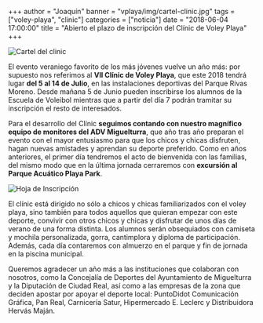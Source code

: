 +++
author = "Joaquín"
banner = "vplaya/img/cartel-clinic.jpg"
tags = ["voley-playa", "clinic"]
categories = ["noticia"]
date = "2018-06-04 17:00:00"
title = "Abierto el plazo de inscripción del Clínic de Voley Playa"
+++

![Cartel del clinic](http://www.advmiguelturra.org/vplaya/img/cartel-clinic.jpg)

El evento veraniego favorito de los más jóvenes vuelve un año más: por
supuesto nos referimos al **VII Clínic de Voley Playa**, que este 2018
tendrá lugar **del 5 al 14 de Julio**, en las instalaciones deportivas
del Parque Rivas Moreno. Desde mañana 5 de Junio pueden inscribirse
los alumnos de la Escuela de Voleibol mientras que a partir del día 7
podrán tramitar su inscripción el resto de interesados.

Para el desarrollo del Clínic **seguimos contando con nuestro
magnífico equipo de monitores del ADV Miguelturra**, que año tras año
preparan el evento con el mayor entusiasmo para que los chicos y
chicas disfruten, hagan nuevas amistades y aprendan su deporte
preferido. Como en años anteriores, el primer día tendremos el acto de
bienvenida con las familias, del mismo modo que en la última jornada
cerraremos con **excursión al Parque Acuático Playa Park**.

![Hoja de Inscripción](http://www.advmiguelturra.org/vplaya/img/contraClinic.jpg)

El clínic está dirigido no sólo a chicos y chicas familiarizados con
el voley playa, sino también para todos aquellos que quieran empezar
con este deporte, convivir con otros chicos y chicas y disfrutar de
unos días de verano de una forma distinta. Los alumnos serán
obsequiados con camiseta y mochila personalizada, gorra, cantimplora y
diploma de participación. Además, cada día contaremos con almuerzo en
el parque y fin de jornada en la piscina municipal.

Queremos agradecer un año más a las instituciones que colaboran con
nosotros, como la Concejalía de Deportes del Ayuntamiento de
Miguelturra y la Diputación de Ciudad Real, así como a las empresas de
la zona que deciden apostar por apoyar el deporte local: PuntoDidot
Comunicación Gráfica, Pan Real, Carnicería Satur, Hipermercado
E. Leclerc y Distribuidora Hervás Maján.
